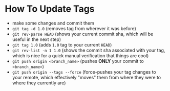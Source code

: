 # How To Update Tags
- make some changes and commit them
- `git tag -d 1.0` (removes tag from wherever it was before)
- `git rev-parse HEAD` (shows your current commit sha, which will be useful in the next step)
- `git tag 1.0` (adds `1.0` tag to your current `HEAD`)
- `git rev-list -n 1 1.0` (shows the commit sha associated with your tag, which is nice for a quick manual verification that things are cool)
- `git push origin <branch_name>` (pushes **ONLY** your commit to `<branch_name>`)
- `git push origin --tags --force` (force-pushes your tag changes to your remote, which effectively "moves" them from where they were to where they currently are)
